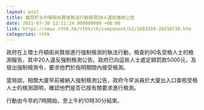 ```yaml
---
layout: post
title: 當局於士丹頓街尚賢居執法行動發現20人違反強檢公告
date: 2021-07-30 12:11:24.000000000 +08:00
link: https://news.rthk.hk/rthk/ch/component/k2/1603359-20210730.htm
categories: rthk
---
```


政府在上環士丹頓街尚賢居進行強制檢測的執法行動，檢查約90名受檢人士的檢測報告，其中20人違反強制檢測公告。政府已向這些人士處定額罰款5000元，及發出強制檢測令，要求他們於指明期間內接受檢測。

當局說，相關大廈早前被納入強制檢測公告，政府今早派員於大廈出入口查核受檢人士的檢測證明，確認他們是否已按有關要求進行檢測。

行動由今早約7時開始，至上午約10時30分結束。
